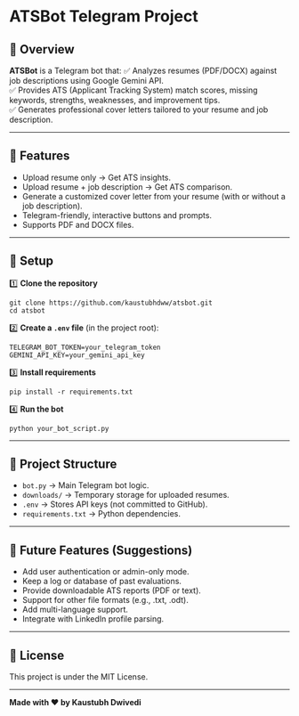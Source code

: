 
# ATSBot Telegram Project

## 📄 Overview

**ATSBot** is a Telegram bot that:
✅ Analyzes resumes (PDF/DOCX) against job descriptions using Google Gemini API.  
✅ Provides ATS (Applicant Tracking System) match scores, missing keywords, strengths, weaknesses, and improvement tips.  
✅ Generates professional cover letters tailored to your resume and job description.

---

## 🚀 Features

- Upload resume only → Get ATS insights.
- Upload resume + job description → Get ATS comparison.
- Generate a customized cover letter from your resume (with or without a job description).
- Telegram-friendly, interactive buttons and prompts.
- Supports PDF and DOCX files.

---

## 🔧 Setup

1️⃣ **Clone the repository**
```
git clone https://github.com/kaustubhdww/atsbot.git
cd atsbot
```

2️⃣ **Create a `.env` file** (in the project root):
```
TELEGRAM_BOT_TOKEN=your_telegram_token
GEMINI_API_KEY=your_gemini_api_key
```

3️⃣ **Install requirements**
```
pip install -r requirements.txt
```

4️⃣ **Run the bot**
```
python your_bot_script.py
```

---

## 📂 Project Structure

- `bot.py` → Main Telegram bot logic.
- `downloads/` → Temporary storage for uploaded resumes.
- `.env` → Stores API keys (not committed to GitHub).
- `requirements.txt` → Python dependencies.

---

## 🌟 Future Features (Suggestions)

- Add user authentication or admin-only mode.
- Keep a log or database of past evaluations.
- Provide downloadable ATS reports (PDF or text).
- Support for other file formats (e.g., .txt, .odt).
- Add multi-language support.
- Integrate with LinkedIn profile parsing.

---

## 📜 License

This project is under the MIT License.

---

**Made with ❤️ by Kaustubh Dwivedi**

